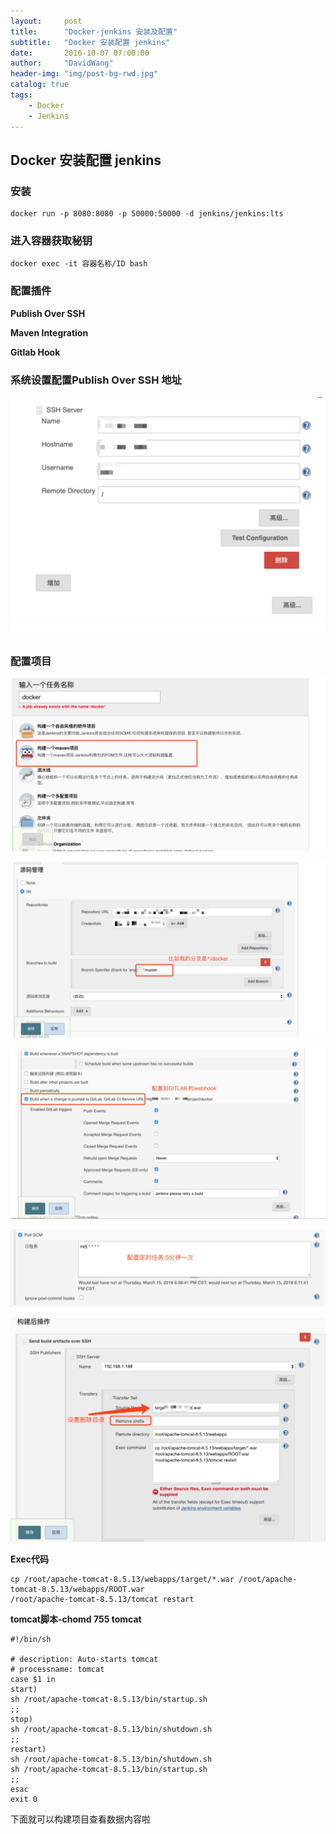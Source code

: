 ```yaml
---
layout:     post
title:      "Docker-jenkins 安装及配置"
subtitle:   "Docker 安装配置 jenkins"
date:       2016-10-07 07:00:00
author:     "DavidWang"
header-img: "img/post-bg-rwd.jpg"
catalog: true
tags:
    - Docker
    - Jenkins
--- 
```


## Docker 安装配置 jenkins

### 安装

```
docker run -p 8080:8080 -p 50000:50000 -d jenkins/jenkins:lts
```

### 进入容器获取秘钥

```
docker exec -it 容器名称/ID bash   
```

### 配置插件

**Publish Over SSH**

**Maven Integration**

**Gitlab Hook**

### 系统设置配置Publish Over SSH 地址

![img](/img/in-post/java_introduction/docker_jenkins_1.png)

### 配置项目

![img](/img/in-post/java_introduction/docker_jenkins_2.png)

![img](/img/in-post/java_introduction/docker_jenkins_3.png)

![img](/img/in-post/java_introduction/docker_jenkins_4.png)

![img](/img/in-post/java_introduction/docker_jenkins_5.png)

![img](/img/in-post/java_introduction/docker_jenkins_6.png)

**Exec代码**

```
cp /root/apache-tomcat-8.5.13/webapps/target/*.war /root/apache-tomcat-8.5.13/webapps/ROOT.war
/root/apache-tomcat-8.5.13/tomcat restart
```

**tomcat脚本-chomd 755 tomcat**

```
#!/bin/sh

# description: Auto-starts tomcat
# processname: tomcat
case $1 in
start)
sh /root/apache-tomcat-8.5.13/bin/startup.sh
;;
stop)
sh /root/apache-tomcat-8.5.13/bin/shutdown.sh
;;
restart)
sh /root/apache-tomcat-8.5.13/bin/shutdown.sh
sh /root/apache-tomcat-8.5.13/bin/startup.sh
;;
esac
exit 0

```

下面就可以构建项目查看数据内容啦










